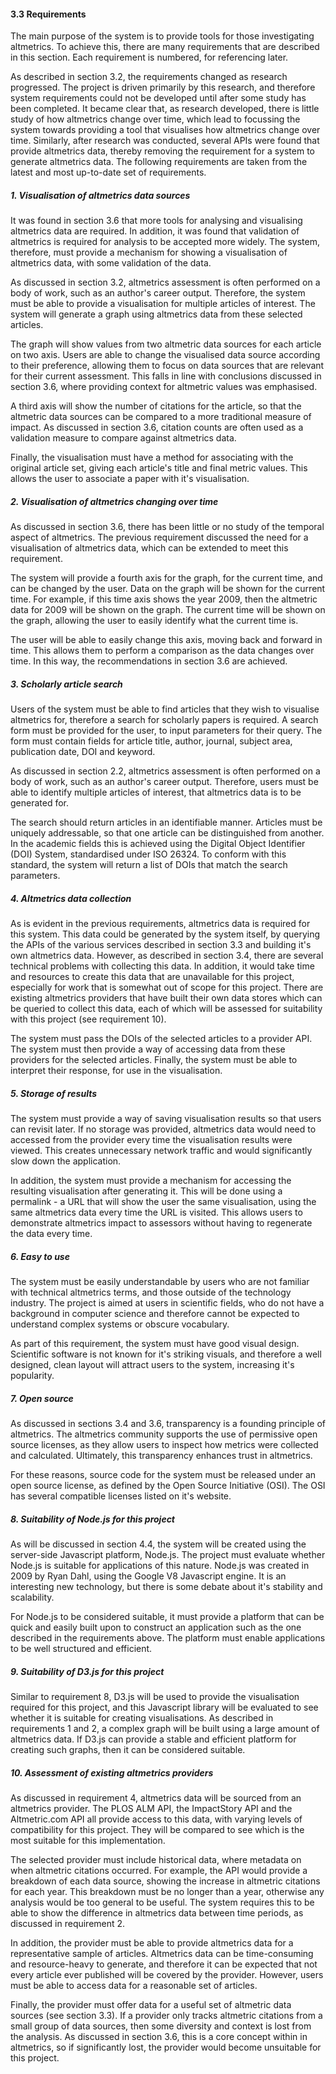 #### 3.3 Requirements

The main purpose of the system is to provide tools for those investigating altmetrics. To achieve this, there are many requirements that are described in this section. Each requirement is numbered, for referencing later.

As described in section 3.2, the requirements changed as research progressed. The project is driven primarily by this research, and therefore system requirements could not be developed until after some study has been completed. It became clear that, as research developed, there is little study of how altmetrics change over time, which lead to focussing the system towards providing a tool that visualises how altmetrics change over time. Similarly, after research was conducted, several APIs were found that provide altmetrics data, thereby removing the requirement for a system to generate altmetrics data. The following requirements are taken from the latest and most up-to-date set of requirements.

##### 1. Visualisation of altmetrics data sources

It was found in section 3.6 that more tools for analysing and visualising altmetrics data are required. In addition, it was found that validation of altmetrics is required for analysis to be accepted more widely. The system, therefore, must provide a mechanism for showing a visualisation of altmetrics data, with some validation of the data.

As discussed in section 3.2, altmetrics assessment is often performed on a body of work, such as an author's career output. Therefore, the system must be able to provide a visualisation for multiple articles of interest. The system will generate a graph using altmetrics data from these selected articles.

The graph will show values from two altmetric data sources for each article on two axis. Users are able to change the visualised data source according to their preference, allowing them to focus on data sources that are relevant for their current assessment. This falls in line with conclusions discussed in section 3.6, where providing context for altmetric values was emphasised.

A third axis will show the number of citations for the article, so that the altmetric data sources can be compared to a more traditional measure of impact. As discussed in section 3.6, citation counts are often used as a validation measure to compare against altmetrics data.

Finally, the visualisation must have a method for associating with the original article set, giving each article's title and final metric values. This allows the user to associate a paper with it's visualisation.

##### 2. Visualisation of altmetrics changing over time

As discussed in section 3.6, there has been little or no study of the temporal aspect of altmetrics. The previous requirement discussed the need for a visualisation of altmetrics data, which can be extended to meet this requirement.

The system will provide a fourth axis for the graph, for the current time, and can be changed by the user. Data on the graph will be shown for the current time. For example, if this time axis shows the year 2009, then the altmetric data for 2009 will be shown on the graph. The current time will be shown on the graph, allowing the user to easily identify what the current time is.

The user will be able to easily change this axis, moving back and forward in time. This allows them to perform a comparison as the data changes over time. In this way, the recommendations in section 3.6 are achieved.

##### 3. Scholarly article search

Users of the system must be able to find articles that they wish to visualise altmetrics for, therefore a search for scholarly papers is required. A search form must be provided for the user, to input parameters for their query. The form must contain fields for article title, author, journal, subject area, publication date, DOI and keyword.

As discussed in section 2.2, altmetrics assessment is often performed on a body of work, such as an author's career output. Therefore, users must be able to identify multiple articles of interest, that altmetrics data is to be generated for.

The search should return articles in an identifiable manner. Articles must be uniquely addressable, so that one article can be distinguished from another. In the academic fields this is achieved using the Digital Object Identifier (DOI) System, standardised under ISO 26324. To conform with this standard, the system will return a list of DOIs that match the search parameters.

##### 4. Altmetrics data collection

As is evident in the previous requirements, altmetrics data is required for this system. This data could be generated by the system itself, by querying the APIs of the various services described in section 3.3 and building it's own altmetrics data. However, as described in section 3.4, there are several technical problems with collecting this data. In addition, it would take time and resources to create this data that are unavailable for this project, especially for work that is somewhat out of scope for this project. There are existing altmetrics providers that have built their own data stores which can be queried to collect this data, each of which will be assessed for suitability with this project (see requirement 10).

The system must pass the DOIs of the selected articles to a provider API. The system must then provide a way of accessing data from these providers for the selected articles. Finally, the system must be able to interpret their response, for use in the visualisation.

##### 5. Storage of results

The system must provide a way of saving visualisation results so that users can revisit later. If no storage was provided, altmetrics data would need to accessed from the provider every time the visualisation results were viewed. This creates unnecessary network traffic and would significantly slow down the application.

In addition, the system must provide a mechanism for accessing the resulting visualisation after generating it. This will be done using a permalink - a URL that will show the user the same visualisation, using the same altmetrics data every time the URL is visited. This allows users to demonstrate altmetrics impact to assessors without having to regenerate the data every time.

##### 6. Easy to use

The system must be easily understandable by users who are not familiar with technical altmetrics terms, and those outside of the technology industry. The project is aimed at users in scientific fields, who do not have a background in computer science and therefore cannot be expected to understand complex systems or obscure vocabulary.

As part of this requirement, the system must have good visual design. Scientific software is not known for it's striking visuals, and therefore a well designed, clean layout will attract users to the system, increasing it's popularity.

##### 7. Open source

As discussed in sections 3.4 and 3.6, transparency is a founding principle of altmetrics. The altmetrics community supports the use of permissive open source licenses, as they allow users to inspect how metrics were collected and calculated. Ultimately, this transparency enhances trust in altmetrics.

For these reasons, source code for the system must be released under an open source license, as defined by the Open Source Initiative (OSI). The OSI has several compatible licenses listed on it's website.

##### 8. Suitability of Node.js for this project

As will be discussed in section 4.4, the system will be created using the server-side Javascript platform, Node.js. The project must evaluate whether Node.js is suitable for applications of this nature. Node.js was created in 2009 by Ryan Dahl, using the Google V8 Javascript engine. It is an interesting new technology, but there is some debate about it's stability and scalability.

For Node.js to be considered suitable, it must provide a platform that can be quick and easily built upon to construct an application such as the one described in the requirements above. The platform must enable applications to be well structured and efficient.

##### 9. Suitability of D3.js for this project

Similar to requirement 8, D3.js will be used to provide the visualisation required for this project, and this Javascript library will be evaluated to see whether it is suitable for creating visualisations. As described in requirements 1 and 2, a complex graph will be built using a large amount of altmetrics data. If D3.js can provide a stable and efficient platform for creating such graphs, then it can be considered suitable.

##### 10. Assessment of existing altmetrics providers

As discussed in requirement 4, altmetrics data will be sourced from an altmetrics provider. The PLOS ALM API, the ImpactStory API and the Altmetric.com API all provide access to this data, with varying levels of compatibility for this project. They will be compared to see which is the most suitable for this implementation.

The selected provider must include historical data, where metadata on when altmetric citations occurred. For example, the API would provide a breakdown of each data source, showing the increase in altmetric citations for each year. This breakdown must be no longer than a year, otherwise any analysis would be too general to be useful. The system requires this to be able to show the difference in altmetrics data between time periods, as discussed in requirement 2.

In addition, the provider must be able to provide altmetrics data for a representative sample of articles. Altmetrics data can be time-consuming and resource-heavy to generate, and therefore it can be expected that not every article ever published will be covered by the provider. However, users must be able to access data for a reasonable set of articles.

Finally, the provider must offer data for a useful set of altmetric data sources (see section 3.3). If a provider only tracks altmetric citations from a small group of data sources, then some diversity and context is lost from the analysis. As discussed in section 3.6, this is a core concept within in altmetrics, so if significantly lost, the provider would become unsuitable for this project.

